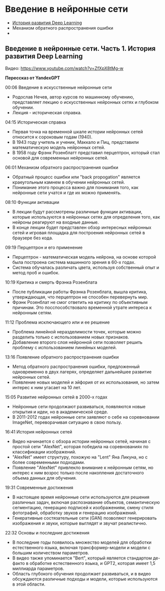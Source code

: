 # Введение в нейронные сети

* [История развития Deep Learning](https://www.youtube.com/watch?v=ZfXpX8tMg-w)
*  Механизм обратного распространения ошибки
* 

## Введение в нейронные сети. Часть 1. История развития Deep Learning

Видео: https://www.youtube.com/watch?v=ZfXpX8tMg-w

**Перессказ от YandexGPT**

00:06 Введение в искусственные нейронные сети

* Родослав Нечев, автор курсов по машинному обучению, представляет лекцию о искусственных нейронных сетях и глубоком обучении.
* Лекция - историческая справка.

04:15 Историческая справка

* Первая точка на временной шкале истории нейронных сетей относится к сороковым годам (1940).
* В 1943 году учитель и ученик, Маккало и Пиц, представили математическую модель нейронных сетей.
* В 1958 году Фрэнк Розенблатт представил перцептрон, который стал основой для современных нейронных сетей.

06:01 Механизм обратного распространения ошибки

* Обратный процесс ошибки или "back propogation" является краеугольным камнем в обучении нейронных сетей.
* Понимание этого процесса важно для понимания того, как нейронные сети учатся и где их можно применять.

08:10 Функции активации

* В лекции будут рассмотрены различные функции активации, которые используются в нейронных сетях для определения того, как нейроны реагируют на входные данные.
* В конце лекции будет представлен обзор интересных нейронных сетей и игровая площадка для построения нейронных сетей в браузере без кода.

09:19 Перцептрон и его применение

* Перцептрон - математическая модель нейрона, на основе которой была построена система машинного зрения в 60-х годах.
* Система обучалась различать цвета, используя собственный опыт и метод проб и ошибок.

10:19 Критика и смерть Фрэнка Розенблата

* После публикации работы Фрэнка Розенблата, вышла критика, утверждающая, что перцептрон не способен перевернуть мир.
* Фрэнк Розенблат не смог ответить на критику по объективным причинам. Это посспособствовало временной утрате интереса к нейронным сетям.

11:12 Проблема исключающего или и ее решение

* Проблема линейной неразделимости точек, которые можно разделить только с использованием новых признаков.
* Добавление второго слоя нейронной сети позволяет решить проблему с использованием линейных моделей.

13:16 Появление обратного распространения ошибки

* Метод обратного распространения ошибки, предложенный одновременно в двух лагерях, определяет дальнейшее развитие нейронных сетей.
* Появление новых моделей и эйфория от их использования, но затем интерес к ним угасает на 10 лет.

15:05 Развитие нейронных сетей в 2000-х годах

* Нейронные сети продолжают развиваться, появляются новые открытия и идеи, но в академической среде.
* В 2011-2012 годах нейронные сети заявляют о себе на соревновании ImageNet, переворачивая ситуацию в свою пользу.

16:41 История нейронных сетей

* Видео начинается с обзора истории нейронных сетей, начиная с простой сети "AlexNet", которая победила на соревнованиях по классификации изображений.
* "AlexNet" имеет структуру, похожую на "Lent" Яна Ликуна, но с более современными подходами.
* Появление "AlexNet" привлекло внимание к нейронным сетям, но интерес к ним возрос только после накопления достаточного объема данных для обучения.

19:31 Современные достижения

* В настоящее время нейронные сети используются для решения различных задач, включая распознавание объектов, семантическую сегментацию, генерацию подписей к изображениям, смену стиля фотографий, обработку звуков и генерацию изображений.
* Генеративные состязательные сети (GAN) позволяют генерировать изображения и звуки, которые выглядят и звучат реалистично.

22:32 Основы и последние достижения

* В последние годы появилось множество моделей для обработки естественного языка, включая трансформер-модели и модели с большим количеством параметров.
* В видео также упоминается "Bert", который является стандартом де-факто в обработке естественного языка, и GPT2, которая имеет 1,5 миллиарда параметров.
* Область глубокого обучения продолжает развиваться, и в видео обсуждаются различные подходы и модели, которые используются в этой области.

